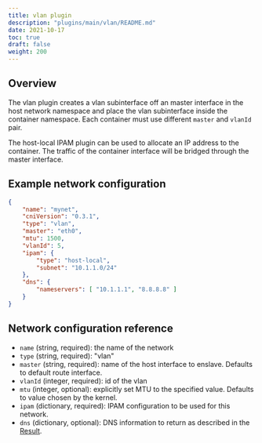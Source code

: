 ```yaml
---
title: vlan plugin
description: "plugins/main/vlan/README.md"
date: 2021-10-17
toc: true
draft: false
weight: 200
---
```


## Overview
The vlan plugin creates a vlan subinterface off an master interface in the host network namespace and place the vlan subinterface inside the container namespace. Each container must use different `master` and `vlanId` pair.

The host-local IPAM plugin can be used to allocate an IP address to the container. The traffic of the container interface will be bridged through the master interface.

## Example network configuration

```json
{
	"name": "mynet",
	"cniVersion": "0.3.1",
	"type": "vlan",
	"master": "eth0",
	"mtu": 1500,
	"vlanId": 5,
	"ipam": {
		"type": "host-local",
		"subnet": "10.1.1.0/24"
	},
	"dns": {
		"nameservers": [ "10.1.1.1", "8.8.8.8" ]
	}
}
```

## Network configuration reference

* `name` (string, required): the name of the network
* `type` (string, required): "vlan"
* `master` (string, required): name of the host interface to enslave. Defaults to default route interface.
* `vlanId` (integer, required): id of the vlan
* `mtu` (integer, optional): explicitly set MTU to the specified value. Defaults to value chosen by the kernel.
* `ipam` (dictionary, required): IPAM configuration to be used for this network.
* `dns` (dictionary, optional): DNS information to return as described in the [Result](https://github.com/containernetworking/cni/blob/master/SPEC.md#result).
